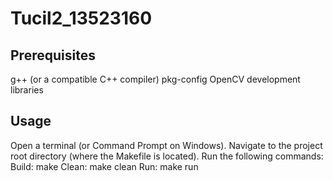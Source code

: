 # Tucil2_13523160

## Prerequisites
g++ (or a compatible C++ compiler)
pkg-config
OpenCV development libraries

## Usage
Open a terminal (or Command Prompt on Windows).
Navigate to the project root directory (where the Makefile is located).
Run the following commands:
Build: make
Clean: make clean
Run: make run
